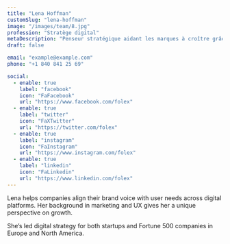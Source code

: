 ```yaml
---
title: "Lena Hoffman"
customSlug: "lena-hoffman"
image: "/images/team/8.jpg"
profession: "Stratège digital"
metaDescription: "Penseur stratégique aidant les marques à croître grâce à la transformation digitale."
draft: false

email: "example@example.com"
phone: "+1 840 841 25 69"

social:
  - enable: true
    label: "facebook"
    icon: "FaFacebook"
    url: "https://www.facebook.com/folex"
  - enable: true
    label: "twitter"
    icon: "FaXTwitter"
    url: "https://twitter.com/folex"
  - enable: true
    label: "instagram"
    icon: "FaInstagram"
    url: "https://www.instagram.com/folex"
  - enable: true
    label: "linkedin"
    icon: "FaLinkedin"
    url: "https://www.linkedin.com/folex"
---
```


Lena helps companies align their brand voice with user needs across digital platforms. Her background in marketing and UX gives her a unique perspective on growth.

She’s led digital strategy for both startups and Fortune 500 companies in Europe and North America.
